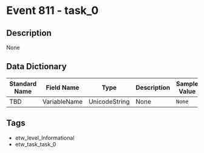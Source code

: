 # Event 811 - task_0

## Description
None

## Data Dictionary
|Standard Name|Field Name|Type|Description|Sample Value|
|---|---|---|---|---|
|TBD|VariableName|UnicodeString|None|`None`|

## Tags
* etw_level_Informational
* etw_task_task_0